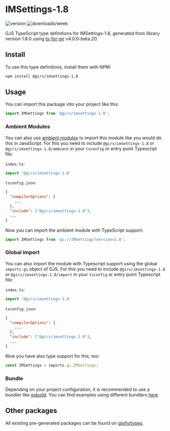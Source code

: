 
# IMSettings-1.8

![version](https://img.shields.io/npm/v/@girs/imsettings-1.8)
![downloads/week](https://img.shields.io/npm/dw/@girs/imsettings-1.8)


GJS TypeScript type definitions for IMSettings-1.8, generated from library version 1.8.0 using [ts-for-gir](https://github.com/gjsify/ts-for-gir) v4.0.0-beta.20.


## Install

To use this type definitions, install them with NPM:
```bash
npm install @girs/imsettings-1.8
```

## Usage

You can import this package into your project like this:
```ts
import IMSettings from '@girs/imsettings-1.8';
```

### Ambient Modules

You can also use [ambient modules](https://github.com/gjsify/ts-for-gir/tree/main/packages/cli#ambient-modules) to import this module like you would do this in JavaScript.
For this you need to include `@girs/imsettings-1.8` or `@girs/imsettings-1.8/ambient` in your `tsconfig` or entry point Typescript file:

`index.ts`:
```ts
import '@girs/imsettings-1.8'
```

`tsconfig.json`:
```json
{
  "compilerOptions": {
    ...
  },
  "include": ["@girs/imsettings-1.8"],
  ...
}
```

Now you can import the ambient module with TypeScript support: 

```ts
import IMSettings from 'gi://IMSettings?version=1.8';
```

### Global import

You can also import the module with Typescript support using the global `imports.gi` object of GJS.
For this you need to include `@girs/imsettings-1.8` or `@girs/imsettings-1.8/import` in your `tsconfig` or entry point Typescript file:

`index.ts`:
```ts
import '@girs/imsettings-1.8'
```

`tsconfig.json`:
```json
{
  "compilerOptions": {
    ...
  },
  "include": ["@girs/imsettings-1.8"],
  ...
}
```

Now you have also type support for this, too:

```ts
const IMSettings = imports.gi.IMSettings;
```

### Bundle

Depending on your project configuration, it is recommended to use a bundler like [esbuild](https://esbuild.github.io/). You can find examples using different bundlers [here](https://github.com/gjsify/ts-for-gir/tree/main/examples).

## Other packages

All existing pre-generated packages can be found on [gjsify/types](https://github.com/gjsify/types).

